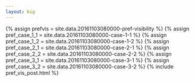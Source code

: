 ```yaml
---
layout: big
---
```

{% assign prefvis = site.data.20161103080000-pref-visibility %}
{% assign pref_case_1_1 = site.data.20161103080000-case-1-1 %}
{% assign pref_case_1_2 = site.data.20161103080000-case-1-2 %}
{% assign pref_case_2_1 = site.data.20161103080000-case-2-1 %}
{% assign pref_case_2_2 = site.data.20161103080000-case-2-2 %}
{% assign pref_case_3_1 = site.data.20161103080000-case-3-1 %}
{% assign pref_case_3_2 = site.data.20161103080000-case-3-2 %}
{% include pref_vis_post.html %}
